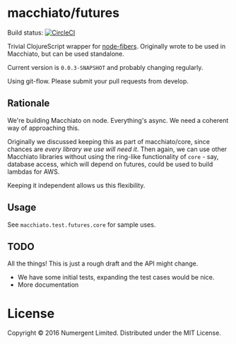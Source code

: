 # macchiato/futures

Build status: 
[![CircleCI](https://circleci.com/gh/macchiato-framework/macchiato-futures.svg?style=svg)](https://circleci.com/gh/macchiato-framework/macchiato-futures)

Trivial ClojureScript wrapper for [node-fibers](https://github.com/laverdet/node-fibers). Originally wrote to be used in Macchiato, but can be used standalone.

Current version is `0.0.3-SNAPSHOT` and probably changing regularly. 

Using git-flow. Please submit your pull requests from develop.

## Rationale

We're building Macchiato on node. Everything's async. We need a coherent way of approaching this.

Originally we discussed keeping this as part of macchiato/core, since chances are *every library we use will need it*. Then again, we can use other Macchiato libraries without using the ring-like functionality of `core` - say, database access, which will depend on futures, could be used to build lambdas for AWS.

Keeping it independent allows us this flexibility.

## Usage

See `macchiato.test.futures.core` for sample uses.


## TODO

All the things!  This is just a rough draft and the API might change. 

- We have some initial tests, expanding the test cases would be nice.
- More documentation



# License

Copyright © 2016 Numergent Limited. Distributed under the MIT License.